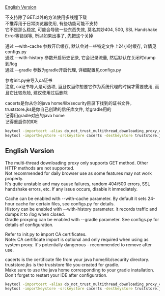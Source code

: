 [English Version](#english-version)

不支持除了GET以外的方法使用多线程下载  
不推荐用于日常浏览器使用, 有些功能可能不支持  
它不是那么稳定, 可能会导致一些东西失效, 莫名其妙404, 500, SSL Handshake Error等错误等, 所以如果出事了, 先把这个关掉  

通过 --with-cache 参数开启缓存, 默认会对一些特定文件上24小时缓存, 详情见configs.py  
通过 --with-history 参数开启历史记录, 它会记录流量, 然后默认在关闭时dump到/log  
通过 --gradle 参数为gradle开启代理, 详细配置见configs.py

参考init.py来导入ca证书  
注意, ca证书导入是可选项, 当且仅当你想要它作为系统代理的时候才需要使用, 而且它比较危险, 建议使用过后删除  

cacerts是你从你的java home/lib/security目录下找到的证书文件，truststore.jks是你自己创建的信任库文件, 给gradle用的  
记得用gradle对应的java home  
记得重启你的IDE  

```bash
keytool -importcert -alias do_not_trust_multithread_downloading_proxy_ca -file ca_server.crt -keystore truststore.jks -storepass changeit -noprompt
keytool -importkeystore -srckeystore cacerts -destkeystore truststore.jks -srcstorepass changeit -deststorepass changeit -noprompt
```

<a id="english-version"></a>
## English Version

The multi-thread downloading proxy only supports GET method. Other HTTP methods are not supported.  
Not recommended for daily browser use as some features may not work properly.  
It's quite unstable and may cause failures, random 404/500 errors, SSL handshake errors, etc. If any issue occurs, disable it immediately.  

Cache can be enabled with --with-cache parameter. By default it sets 24-hour cache for certain files, see configs.py for details.  
History can be enabled with --with-history parameter. It records traffic and dumps it to /log when closed.  
Gradle proxying can be enabled with --gradle parameter. See configs.py for details of configuration.  

Refer to init.py to import CA certificates.  
Note: CA certificate import is optional and only required when using as system proxy. It's potentially dangerous - recommended to remove after use.  

cacerts is the certificate file from your java home/lib/security directory. truststore.jks is the truststore file you created for gradle.  
Make sure to use the java home corresponding to your gradle installation.  
Don't forget to restart your IDE after configuration.  

```bash
keytool -importcert -alias do_not_trust_multithread_downloading_proxy_ca -file ca_server.crt -keystore truststore.jks -storepass changeit -noprompt
keytool -importkeystore -srckeystore cacerts -destkeystore truststore.jks -srcstorepass changeit -deststorepass changeit -noprompt
```